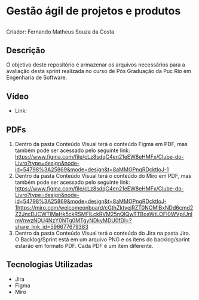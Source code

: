 # Gestão ágil de projetos e produtos

##
Criador: Fernando Matheus Souza da Costa

## Descrição
O objetivo deste repositório é armazenar os arquivos necessários para a avaliação desta sprint realizada no curso de Pós Graduação da Puc Rio em Engenharia de Software.

## Vídeo
- Link: 

## PDFs
1. Dentro da pasta Conteúdo Visual terá o conteúdo Figma em PDF, mas também pode ser acessado pelo seguinte link: https://www.figma.com/file/cLz8sdqC4en21eEW8eHMFx/Clube-do-Livro?type=design&node-id=54798%3A25869&mode=design&t=8aMMOPngRDcktloJ-1
2. Dentro da pasta Conteúdo Visual terá o conteúdo do Miro em PDF, mas também pode ser acessado pelo seguinte link: https://www.figma.com/file/cLz8sdqC4en21eEW8eHMFx/Clube-do-Livro?type=design&node-id=54798%3A25869&mode=design&t=8aMMOPngRDcktloJ-1https://miro.com/welcomeonboard/cGthZktvejRZT0NOMlBxNDd6cmd2Z2JncDJCWTlMaHk5ckRSMFlLckRVM25nQlQwTTBoaWtLOFI0WVpiUnlmVnwzNDU4NzY0NTg0MTgyNDkyMDU0fDI=?share_link_id=596677679383
3. Dentro da pasta Conteúdo Visual terá o conteúdo do Jira na pasta Jira. O Backlog/Sprint está em um arquivo PNG e os itens do backlog/sprint estarão em formato PDF. Cada PDF é um item diferente.

## Tecnologias Utilizadas
- Jira
- Figma
- Miro
